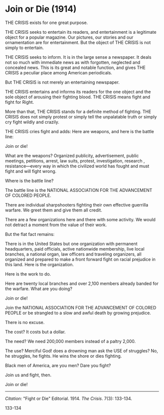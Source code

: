 # Join or Die (1914)

THE CRISIS exists for one great purpose.

THE CRISIS seeks to entertain its readers, and entertainment is a legitimate object for a popular magazine. Our pictures, our stories and our ornamentation are for entertainment. But the object of THE CRISIS is not simply to entertain.

THE CRISIS seeks to inform. It is in the large sense a newspaper. It deals not so much with immediate news as with forgotten, neglected and concealed news. This is its great and notable
function, and gives THE CRISIS a peculiar place among American periodicals.

But THE CRISIS is not merely an entertaining newspaper.

THE CRISIS entertains and informs its readers for the one object and the sole object of arousing their fighting blood. THE CRISIS means fight and fight for Right.

More than that, THE CRISIS stands for a definite method of fighting. THE CRISIS does not simply protest or simply tell the unpalatable truth or simply cry fight wildly and crazily.

THE CRISIS cries fight and adds: Here are weapons, and here is the battle line:

Join or die!

What are the weapons? Organized publicity, advertisement, public meetings, petitions, arrest, law suits, protest, investigation, research , resistance—every way in which the civilized world has fought and must fight and will fight wrong.

Where is the battle line?

The battle line is the NATIONAL ASSOCIATION FOR THE ADVANCEMENT OF COLORED PEOPLE.

There are individual sharpshooters fighting their own effective guerrilla warfare. We greet them and give them all credit.

There are a few organizations here and there with some activity. We would not detract a moment from the value of their work.

But the flat fact remains:

There is in the United States but one organization with permanent headquarters, paid officials, active nation­wide membership, live local branches, a national organ, law officers and traveling organizers, all organized and prepared to make a front forward fight on racial prejudice in this land.
Here is the organization.

Here is the work to do.

Here are twenty local branches and over 2,100 members already banded for the warfare.
What are you doing?

Join or die!

Join the NATIONAL ASSOCIATION FOR THE ADVANCEMENT OF COLORED PEOPLE or be strangled to a slow and awful death by growing prejudice.

There is no excuse.

The cost? It costs but a dollar.

The need? We need 200,000 members instead of a paltry 2,000.

The use? Merciful God! does a drowning man ask the USE of struggles? No, he struggles, he fights. He wins the shore or dies fighting.

Black men of America, are you men? Dare you fight?

Join us and fight, then.

Join or die!



______________
*Citation:* "Fight or Die" Editorial. 1914. *The Crisis*. 7(3): 133-134.

133-134
